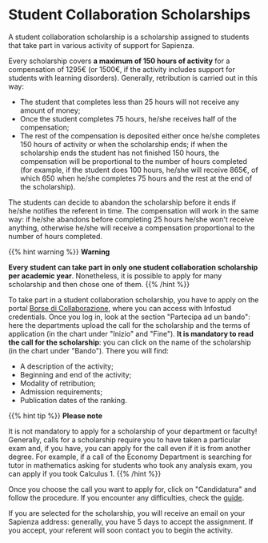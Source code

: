 # Student Collaboration Scholarships

A student collaboration scholarship is a scholarship assigned to students that take part in various activity of support for Sapienza.

Every scholarship covers **a maximum of 150 hours of activity** for a compensation of 1295€ (or 1500€, if the activity includes support for students with learning disorders). Generally, retribution is carried out in this way:
- The student that completes less than 25 hours will not receive any amount of money;
- Once the student completes 75 hours, he/she receives half of the compensation;
- The rest of the compensation is deposited either once he/she completes 150 hours of activity or when the scholarship ends; if when the scholarship ends the student has not finished 150 hours, the compensation will be proportional to the number of hours completed (for example, if the student does 100 hours, he/she will receive 865€, of which 650 when he/she completes 75 hours and the rest at the end of the scholarship).

The students can decide to abandon the scholarship before it ends if he/she notifies the referent in time. The compensation will work in the same way: if he/she abandons before completing 25 hours he/she won't receive anything, otherwise he/she will receive a compensation proportional to the number of hours completed.

{{% hint warning %}}
<i class="fa-solid fa-triangle-exclamation" style="color: #FFD43B;"></i> **Warning**

**Every student can take part in only one student collaboration scholarship per academic year**. Nonetheless, it is possible to apply for many scholarship and then chose one of them.
{{% /hint %}}

To take part in a student collaboration scholarship, you have to apply on the portal [Borse di Collaborazione](https://borsecollaborazione.uniroma1.it/),
where you can access with Infostud credentials. Once you log in, look at the section "Partecipa ad un bando": here the departments upload the call for the scholarship and the terms of application (in the chart under "Inizio" and "Fine"). **It is mandatory to read the call for the scholarship**: you can click on the name of the scholarship (in the chart under "Bando"). There you will find:
- A description of the activity;
- Beginning and end of the activity;
- Modality of retribution;
- Admission requirements;
- Publication dates of the ranking.

{{% hint tip %}}
<i class="fa-solid fa-lightbulb" style="color: #238636;"></i> **Please note**

It is not mandatory to apply for a scholarship of your department or faculty! Generally, calls for a scholarship require you to have taken a particular exam and, if you have, you can apply for the call even if it is from another degree. For example, if a call of the Economy Department is searching for tutor in mathematics asking for students who took any analysis exam, you can apply if you took Calculus 1.
{{% /hint %}}

Once you choose the call you want to apply for, click on "Candidatura" and follow the procedure. If you encounter any difficulties, check the [guide](https://www.uniroma1.it/sites/default/files/field_file_allegati/manuale_studente_0.pdf).

If you are selected for the scholarship, you will receive an email on your Sapienza address: generally, you have 5 days to accept the assignment. If you accept, your referent will soon contact you to begin the activity.
